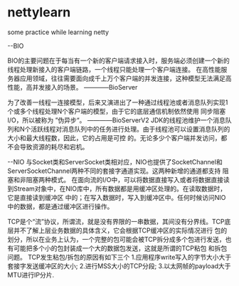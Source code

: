 # nettylearn
some practice while learning netty

--BIO

BIO的主要问题在于每当有一个新的客户端请求接入时，服务端必须创建一个新的线程处理新接入的客户端链路，一个线程只能处理一个客户端连接。
在高性能服务器应用领域，往往需要面向成千上万个客户端的并发连接，这种模型无法满足高性能，高并发接入的场景。 ————BioServer

为了改善一线程一连接模型，后来又演进出了一种通过线程池或者消息队列实现1个或多个线程处理N个客户端的模型，由于它的底层通信机制依然使用
同步阻塞I/O，所以被称为 ”伪异步“。 ————BioServerV2
JDK的线程池维护一个消息队列和N个活跃线程对消息队列中的任务进行处理。由于线程池可以设置消息队列的大小和最大线程数，因此，它的占用是可控
的。无论多少个客户端并发访问，都不会导致资源的耗尽和宕机。


--NIO
与Socket类和ServerSocket类相对应，NIO也提供了SocketChannel和ServerSocketChannel两种不同的套接字通道实现。这两种新增的通道都支持
阻塞和非阻塞两种模式。
在面向流的I/O中，可以将数据直接写入或者将数据直接读到Stream对象中，在NIO库中，所有数据都是用缓冲区处理的。在读取数据时，它是直接读到缓冲区
中的；在写入数据时，写入到缓冲区中。任何时候访问NIO中的数据，都是通过缓冲区进行操作。


TCP是个“流”协议，所谓流，就是没有界限的一串数据，其间没有分界线。TCP底层并不了解上层业务数据的具体含义，它会根据TCP缓冲区的实际情况进行
包的划分，所以在业务上认为，一个完整的包可能会被TCP拆分成多个包进行发送，也有可能把多个小的包封装成一个大的数据包发送，这就是所谓的TCP粘包
和拆包问题。
TCP发生粘包/拆包的原因有如下三个
1.应用程序write写入的字节大小大于套接字发送缓冲区的大小;
2.进行MSS大小的TCP分段;
3.以太网帧的payload大于MTU进行IP分片.









